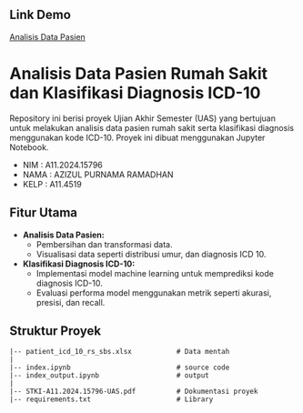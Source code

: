 
## Link Demo
[Analisis Data Pasien](https://stki-a11202415796-uas.streamlit.app/)

# Analisis Data Pasien Rumah Sakit dan Klasifikasi Diagnosis ICD-10

Repository ini berisi proyek Ujian Akhir Semester (UAS) yang bertujuan untuk melakukan analisis data pasien rumah sakit serta klasifikasi diagnosis menggunakan kode ICD-10. Proyek ini dibuat menggunakan Jupyter Notebook.
- NIM : A11.2024.15796
- NAMA : AZIZUL PURNAMA RAMADHAN
- KELP : A11.4519

## Fitur Utama
- **Analisis Data Pasien:**
  - Pembersihan dan transformasi data.
  - Visualisasi data seperti distribusi umur, dan diagnosis ICD 10.
- **Klasifikasi Diagnosis ICD-10:**
  - Implementasi model machine learning untuk memprediksi kode diagnosis ICD-10.
  - Evaluasi performa model menggunakan metrik seperti akurasi, presisi, dan recall.

## Struktur Proyek
```
|-- patient_icd_10_rs_sbs.xlsx           # Data mentah
|
|-- index.ipynb                          # source code
|-- index_output.ipynb                   # output
|
|-- STKI-A11.2024.15796-UAS.pdf          # Dokumentasi proyek
|-- requirements.txt                     # Library
